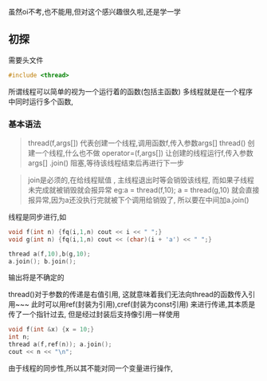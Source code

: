 虽然oi不考,也不能用,但对这个感兴趣很久啦,还是学一学
## 初探
需要头文件 
```cpp
#include <thread>
```
所谓线程可以简单的视为一个运行着的函数(包括主函数)
多线程就是在一个程序中同时运行多个函数,
### 基本语法
>thread(f,args[]) 代表创建一个线程,调用函数f,传入参数args[]
thread() 创建一个线程,什么也不做
operator=(f,args[]) 让创建的线程运行f,传入参数args[]
.join() 阻塞,等待该线程结束后再进行下一步

>join是必须的,在给线程赋值 , 主线程退出时等会销毁该线程,
而如果子线程未完成就被销毁就会报异常
eg:a = thread(f,10); a = thread(g,10)
就会直接报异常,因为a还没执行完就被下个调用给销毁了,
所以要在中间加a.join()

线程是同步进行,如
```cpp
void f(int n) {fq(i,1,n) cout << i << " ";}
void g(int n) {fq(i,1,n) cout << (char)(i + 'a') << " ";}

thread a(f,10),b(g,10);
a.join(); b.join();
```
输出将是不确定的

thread()对于参数的传递是右值引用,
这就意味着我们无法向thread的函数传入引用~~~
此时可以用ref(封装为引用),cref(封装为const引用)
来进行传递,其本质是传了一个指针过去,
但是经过封装后支持像引用一样使用
```cpp
void f(int &x) {x = 10;}
int n;
thread a(f,ref(n)); a.join();
cout << n << "\n";
```

由于线程的同步性,所以其不能对同一个变量进行操作,
